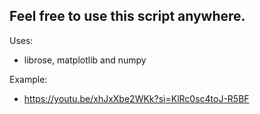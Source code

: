 Feel free to use this script anywhere. 
-

Uses:
- librose, matplotlib and numpy

Example:
  - https://youtu.be/xhJxXbe2WKk?si=KlRc0sc4toJ-R5BF
